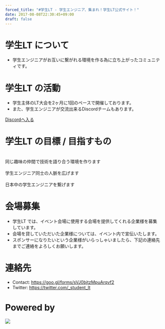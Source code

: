 ```yaml
---
forced_title: "#学生LT - 学生エンジニア、集まれ！学生LT公式サイト！"
date: 2017-08-08T22:30:45+09:00
draft: false
---
```

<div class="top-red" id="about">
<h1 class="title">学生LT について<br><span class="bottom-border-w"></span></h1>
<ul>
<li>学生エンジニアがお互いに繋がれる環境を作る為に立ち上がったコミュニティです。</li>
</ul>
</div>
<div class="top-white">
<h1 class="title">学生LT の活動<br><span class="bottom-border-r"></h1>
<ul>
<li>学生主体のLT大会を2ヶ月に1回のペースで開催しております。</li>
<li>また、学生エンジニアが交流出来るDiscordチームもあります。</li>
</ul>
<a type="button" class="btn btn-primary btn-lg alink" href="https://discord.gg/F4u9yKN">Discordへ入る</a>
</div>
<div class="top-red">
<h1 class="title">学生LT の目標 / 目指すもの<br><span class="bottom-border-w"></h1>
<div class="row">
<div class="col-md-4 goal-li"><i class="glyphicon glyphicon-comment icon fa-4x"></i><br>同じ趣味の仲間で技術を語り合う環境を作ります</div>
<div class="col-md-4 goal-li"><i class="glyphicon glyphicon-map-marker icon fa-4x"></i><br>学生エンジニア同士の人脈を広げます</div>
<div class="col-md-4 goal-li"><i class="glyphicon glyphicon-resize-small icon fa-4x"></i><br>日本中の学生エンジニアを繋げます</div>
</div>
</div>
<div class="top-white">
<h1 class="title">会場募集<br><span class="bottom-border-r"></h1>
<ul>
<li>学生LT では、イベント会場に使用する会場を提供してくれる企業様を募集しています。</li>
<li>会場を貸していただいた企業様については、イベント内で宣伝いたします。</li>
<li>スポンサーになりたいという企業様がいらっしゃいましたら、下記の連絡先までご連絡をよろしくお願いします。</li>
</ul>

<h1 class="title">連絡先<br><span class="bottom-border-r"></h1>
<ul>
<li>Contact: <a href="https://goo.gl/forms/sVJ0bjtzMpuArqvf2" target="_blank">https://goo.gl/forms/sVJ0bjtzMpuArqvf2</a></li>
<li>Twitter: <a href="https://twitter.com/_student_lt" target="_blank">https://twitter.com/_student_lt</a></li>
</ul>

<h1 class="title">Powered by<br></h1>
<a href="https://www.netlify.com">
<img src="https://www.netlify.com/img/global/badges/netlify-color-accent.svg"/>
</a>
</div>
